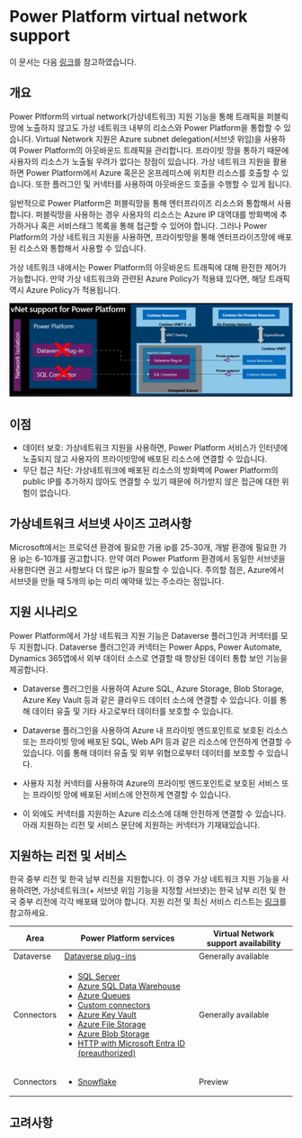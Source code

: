 # Power Platform virtual network support

이 문서는 다음 [링크](https://learn.microsoft.com/en-us/power-platform/admin/vnet-support-overview)를 참고하였습니다.

개요
-----
Power Pltform의 virtual network(가상네트워크) 지원 기능을 통해 트래픽을 퍼블릭망에 노출하지 않고도 가상 네트워크 내부의 리소스와 Power Platform을 통합할 수 있습니다. Virtual Network 지원은 Azure subnet delegation(서브넷 위임)을 사용하여 Power Platform의 아웃바운드 트래픽을 관리합니다. 프라이빗 망을 통하기 때문에 사용자의 리소스가 노출될 우려가 없다는 장점이 있습니다. 가상 네트워크 지원을 활용하면 Power Platform에서 Azure 혹은은 온프레미스에 위치한 리소스를 호출할 수 있습니다. 또한 플러그인 및 커넥터를 사용하여 아웃바운드 호출을 수행할 수 있게 됩니다.

일반적으로 Power Platform은 퍼블릭망을 통해 엔터프라이즈 리소스와 통합해서 사용합니다. 퍼블릭망을 사용하는 경우 사용자의 리소스는 Azure IP 대역대를 방화벽에 추가하거나 혹은 서비스태그 목록을 통해 접근할 수 있어야 합니다. 그러나 Power Platform의 가상 네트워크 지원을 사용하면, 프라이빗망을 통해 엔터프라이즈망에 배포된 리소스와 통합해서 사용할 수 있습니다.

가상 네트워크 내에서는 Power Platform의 아웃바운드 트래픽에 대해 완전한 제어가 가능합니다. 만약 가상 네트워크와 관련된 Azure Policy가 적용돼 있다면, 해당 트래픽 역시 Azure Policy가 적용됩니다. 

![Power Platform 가상 네트워크 지원 기능을 나타낸 아키텍쳐쳐](screenshots/vnet-support-traffic.png)

이점
-----
- 데이터 보호: 가상네트워크 지원을 사용하면, Power Platform 서비스가 인터넷에 노출되지 않고 사용자의 프라이빗망에 배포된 리소스에 연결할 수 있습니다.
- 무단 접근 차단: 가상네트워크에 배포된 리소스의 방화벽에 Power Platform의 public IP를 추가하지 않아도 연결할 수 있기 때문에 허가받지 않은 접근에 대한 위험이 없습니다.

가상네트워크 서브넷 사이즈 고려사항
-----
Microsoft에서는 프로덕션 환경에 필요한 가용 ip를 25-30개, 개발 환경에 필요한 가용 ip는 6-10개를 권고합니다. 만약 여러 Power Platform 환경에서 동일한 서브넷을 사용한다면 권고 사항보다 더 많은 ip가 필요할 수 있습니다. 주의할 점은, Azure에서 서브넷을 만들 때 5개의 ip는 미리 예약돼 있는 주소라는 점입니다.

지원 시나리오
-----
Power Platform에서 가상 네트워크 지원 기능은 Dataverse 플러그인과 커넥터를 모두 지원합니다. Dataverse 플러그인과 커넥터는 Power Apps, Power Automate, Dynamics 365앱에서 외부 데이터 소스로 연결할 때 향상된 데이터 통합 보안 기능을 제공합니다. 

- Dataverse 플러그인을 사용하여 Azure SQL, Azure Storage, Blob Storage, Azure Key Vault 등과 같은 클라우드 데이터 소스에 연결할 수 있습니다. 이를 통해 데이터 유출 및 기타 사고로부터 데이터를 보호할 수 있습니다.

- Dataverse 플러그인을 사용하여 Azure 내 프라이빗 엔드포인트로 보호된 리소스 또는 프라이빗 망에 배포된 SQL, Web API 등과 같은 리소스에 안전하게 연결할 수 있습니다. 이를 통해 데이터 유출 및 외부 위협으로부터 데이터를 보호할 수 있습니다.

- 사용자 지정 커넥터를 사용하여 Azure의 프라이빗 엔드포인트로 보호된 서비스 또는 프라이빗 망에 배포된 서비스에 안전하게 연결할 수 있습니다.

- 이 외에도 커넥터를 지원하는 Azure 리소스에 대해 안전하게 연결할 수 있습니다. 아래 지원하는 리전 및 서비스 문단에 지원하는 커넥터가 기재돼있습니다.

지원하는 리전 및 서비스
-----
한국 중부 리전 및 한국 남부 리전을 지원합니다. 이 경우 가상 네트워크 지원 기능을 사용하려면, 가상네트워크(+ 서브넷 위임 기능을 지정할 서브넷)는 한국 남부 리전 및 한국 중부 리전에 각각 배포돼 있어야 합니다. 지원 리전 및 최신 서비스 리스트는 [링크](https://learn.microsoft.com/ko-kr/power-platform/admin/vnet-support-overview#supported-services)를 참고하세요.

| Area      | Power Platform services | Virtual Network support availability|
|-----------|-------------------------|-------------------------|
| Dataverse | [Dataverse plug-ins](/power-apps/developer/data-platform/plug-ins) | Generally available |
| Connectors | <ul><li>[SQL Server](/connectors/sql/)</li><li>[Azure SQL Data Warehouse](/connectors/sqldw/)</li><li>[Azure Queues](/connectors/azurequeues/)</li><li>[Custom connectors](/connectors/custom-connectors/)</li><li>[Azure Key Vault](/connectors/keyvault/)</li><li>[Azure File Storage](/connectors/azurefile/)</li><li>[Azure Blob Storage](/connectors/azureblob/)</li><li>[HTTP with Microsoft Entra ID (preauthorized)](/connectors/webcontents/)</li></ul> | Generally available |
| Connectors | <ul><li>[Snowflake](/connectors/snowflakeip/)</li></ul> | Preview |

고려사항
-----
